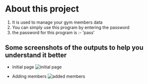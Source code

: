 # About this project 
1. It is used to manage your gym members data 
2. You can simply use this program by entering the password 
3. the password for this program is :- 'pass'

## Some screenshots of the outputs to help you understand it better 
- Initial page 
![initial page](https://github.com/imjaikishan/StepIn_LTTS/blob/knifer/Images/inital%20page.jpg)

- Adding members 
![added members](https://github.com/imjaikishan/StepIn_LTTS/blob/knifer/Images/add%20members.jpg)
